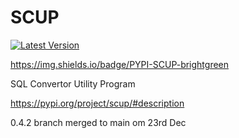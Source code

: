 # SCUP
[![Latest Version](https://pypip.in/version/scup/badge.svg)](https://pypi.python.org/pypi/scup/)

https://img.shields.io/badge/PYPI-SCUP-brightgreen

SQL Convertor Utility Program

https://pypi.org/project/scup/#description


0.4.2 branch merged to main om 23rd Dec
